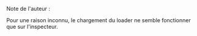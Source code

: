 Note de l'auteur :

Pour une raison inconnu, le chargement du loader ne semble fonctionner que sur l'inspecteur.
